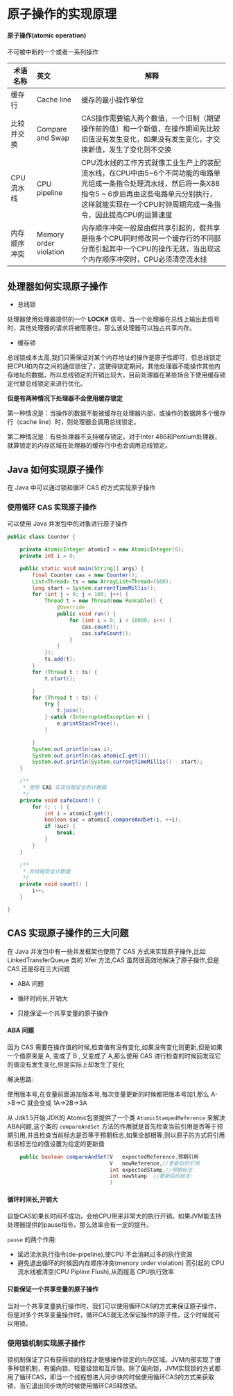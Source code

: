 # 原子操作的实现原理

#### 原子操作(atomic operation)

不可被中断的一个或者一系列操作

| 术语名称     | 英文                   | 解释                                                         |
| ------------ | :--------------------- | ------------------------------------------------------------ |
| 缓存行       | Cache line             | 缓存的最小操作单位                                           |
| 比较并交换   | Compare and Swap       | CAS操作需要输入两个数值，一个旧制（期望操作前的值）和一个新值，在操作期间先比较旧值没有发生变化，如果没有发生变化，才交换新值，发生了变化则不交换 |
| CPU流水线    | CPU pipeline           | CPU流水线的工作方式就像工业生产上的装配流水线，在CPU中由5~6个不同功能的电路单元组成一条指令处理流水线，然后将一条X86指令5 ~ 6步后再由这些电路单元分别执行，这样就能实现在一个CPU时钟周期完成一条指令，因此提高CPU的运算速度 |
| 内存顺序冲突 | Memory order violation | 内存顺序冲突一般是由假共享引起的，假共享是指多个CPU同时修改同一个缓存行的不同部分而引起其中一个CPU的操作无效，当出现这个内存顺序冲突时，CPU必须清空流水线 |

## 处理器如何实现原子操作

- 总线锁

处理器使用处理器提供的一个 **LOCK#** 信号，当一个处理器在总线上输出此信号时，其他处理器的请求将被阻塞住，那么该处理器可以独占共享内存。

- 缓存锁

总线锁成本太高,我们只需保证对某个内存地址的操作是原子性即可，但总线锁定把CPU和内存之间的通信锁住了，这使得锁定期间，其他处理器不能操作其他内存地址的数据，所以总线锁定的开销比较大，目前处理器在某些场合下使用缓存锁定代替总线锁定来进行优化。

**但是有两种情况下处理器不会使用缓存锁定**

第一种情况是：当操作的数据不能被缓存在处理器内部，或操作的数据跨多个缓存行（cache line）时，则处理器会调用总线锁定。

第二种情况是：有些处理器不支持缓存锁定。对于Inter 486和Pentium处理器，就算锁定的内存区域在处理器的缓存行中也会调用总线锁定。

## Java 如何实现原子操作

在 Java 中可以通过锁和循环 CAS 的方式实现原子操作

### 使用循环 CAS 实现原子操作

可以使用 Java 并发包中的对象进行原子操作

```java
public class Counter {

    private AtomicInteger atomicI = new AtomicInteger(0);
    private int i = 0;

    public static void main(String[] args) {
        final Counter cas = new Counter();
        List<Thread> ts = new ArrayList<Thread>(600);
        long start = System.currentTimeMillis();
        for (int j = 0; j < 100; j++) {
            Thread t = new Thread(new Runnable() {
                @Override
                public void run() {
                    for (int i = 0; i < 10000; i++) {
                        cas.count();
                        cas.safeCount();
                    }
                }
            });
            ts.add(t);
        }
        for (Thread t : ts) {
            t.start();

        }
        for (Thread t : ts) {
            try {
                t.join();
            } catch (InterruptedException e) {
                e.printStackTrace();
            }

        }
        System.out.println(cas.i);
        System.out.println(cas.atomicI.get());
        System.out.println(System.currentTimeMillis() - start);
    }

    /**
     * 使用 CAS 实现线程安全的计数器
     */
    private void safeCount() {
        for (; ; ) {
            int i = atomicI.get();
            boolean suc = atomicI.compareAndSet(i, ++i);
            if (suc) {
                break;
            }
        }
    }

    /**
     * 非线程安全计数器
     */
    private void count() {
        i++;
    }

}

```

## CAS 实现原子操作的三大问题

在 Java 并发包中有一些并发框架也使用了 CAS 方式来实现原子操作,比如 LinkedTransferQueue 类的 Xfer 方法,CAS 虽然很高效地解决了原子操作,但是 CAS 还是存在三大问题

- ABA 问题

- 循环时间长,开销大
- 只能保证一个共享变量的原子操作

#### ABA 问题

因为 CAS 需要在操作值的时候,检查值有没有变化,如果没有变化则更新,但是如果一个值原来是 A, 变成了 B , 又变成了 A,那么使用 CAS 进行检查的时候回发现它的值没有发生变化,但是实际上却发生了变化

解决思路:

使用版本号,在变量前面追加版本号,每次变量更新的时候都把版本号加1,那么 A->B->C 就会变成 1A->2B->3A 

从 Jdk1.5开始,JDK的 Atomic包里提供了一个类 `AtomicStampedReference` 来解决 ABA问题,这个类的 `compareAndSet` 方法的作用就是首先检查当前引用是否等于预期引用,并且检查当前标志是否等于预期标志,如果全部相等,则以原子的方式将引用和该标志位的值设置为给定的更新值

```java
    public boolean compareAndSet(V   expectedReference,预期引用
                                 V   newReference,//更新后的引用
                                 int expectedStamp,//预期标志
                                 int newStamp  //更新后的标志
                                 ) 
```

#### 循环时间长,开销大

自旋CAS如果长时间不成功，会给CPU带来非常大的执行开销。如果JVM能支持处理器提供的pause指令，那么效率会有一定的提升。

`pause` 的两个作用:

- 延迟流水执行指令(de-pipeline),使CPU 不会消耗过多的执行资源
- 避免退出循环的时候因内存顺序冲突(menory order violation) 而引起的 CPU 流水线被清空(CPU Pipline Flush),从而提高 CPU执行效率

#### 只能保证一个共享变量的原子操作

当对一个共享变量执行操作时，我们可以使用循环CAS的方式来保证原子操作，但是对多个共享变量操作时，循环CAS就无法保证操作的原子性，这个时候就可以用锁。

### 使用锁机制实现原子操作

锁机制保证了只有获得锁的线程才能够操作锁定的内存区域。JVM内部实现了很多种锁机制，有偏向锁、轻量级锁和互斥锁。除了偏向锁，JVM实现锁的方式都用了循环CAS，即当一个线程想进入同步块的时候使用循环CAS的方式来获取锁，当它退出同步块的时候使用循环CAS释放锁。


